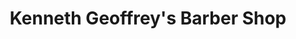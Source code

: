 ---
title: "Kenneth Geoffrey's Barber Shop"
url: /collingwood/kenneth-geoffreys-barber-shop/
shop: Friseur
---